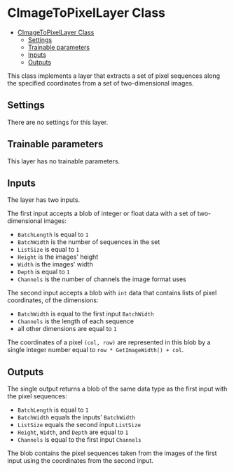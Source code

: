 # CImageToPixelLayer Class

<!-- TOC -->

- [CImageToPixelLayer Class](#cimagetopixellayer-class)
    - [Settings](#settings)
    - [Trainable parameters](#trainable-parameters)
    - [Inputs](#inputs)
    - [Outputs](#outputs)

<!-- /TOC -->

This class implements a layer that extracts a set of pixel sequences along the specified coordinates from a set of two-dimensional images.

## Settings

There are no settings for this layer.

## Trainable parameters

This layer has no trainable parameters.

## Inputs

The layer has two inputs.

The first input accepts a blob of integer or float data with a set of two-dimensional images:

- `BatchLength` is equal to `1`
- `BatchWidth` is the number of sequences in the set
- `ListSize` is equal to `1`
- `Height` is the images' height
- `Width` is the images' width
- `Depth` is equal to `1`
- `Channels` is the number of channels the image format uses

The second input accepts a blob with `int` data that contains lists of pixel coordinates, of the dimensions:

- `BatchWidth` is equal to the first input `BatchWidth`
- `Channels` is the length of each sequence
- all other dimensions are equal to `1`

The coordinates of a pixel `(col, row)` are represented in this blob by a single integer number equal to `row * GetImageWidth() + col`.

## Outputs

The single output returns a blob of the same data type as the first input with the pixel sequences:

- `BatchLength` is equal to `1`
- `BatchWidth` equals the inputs' `BatchWidth`
- `ListSize` equals the second input `ListSize`
- `Height`, `Width`, and `Depth` are equal to `1`
- `Channels` is equal to the first input `Channels`

The blob contains the pixel sequences taken from the images of the first input using the coordinates from the second input.
